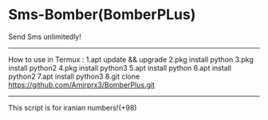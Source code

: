 # Sms-Bomber(BomberPLus)
Send Sms unlimitedly!
______________________________________________________
How to use in Termux :
1.apt update && upgrade
2.pkg install python
3.pkg install python2
4.pkg install python3
5.apt install python
6.apt install python2
7.apt install python3
8.git clone https://github.com/Amirprx3/BomberPlus.git
_______________________________________________________
This script is for iranian numbers!(+98)
